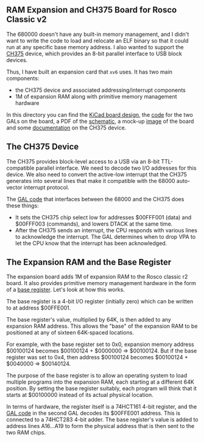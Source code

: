 ## RAM Expansion and CH375 Board for Rosco Classic v2

The 680000 doesn't have any built-in memory management, and I didn't want
to write the code to load and relocate an ELF binary so that it could run
at any specific base memory address. I also wanted to support the
[CH375](https://www.electrodragon.com/product/ch375-module-reading-and-writing-u-diskusb-communicate/)
device, which provides an 8-bit parallel interface to USB block devices.

Thus, I have built an expansion card that `xv6` uses. It has two main
components:

 - the CH375 device and associated addressing/interrupt components
 - 1M of expansion RAM along with primitive memory management hardware

In this directory you can find the [KiCad board design](kicad), the
[code](pld) for the two GALs on the board, a PDF of the
[schematic](schematic.pdf), a mock-up [image](ch375_board.jpg)
of the board and some [documentation](docs) on the CH375 device.

## The CH375 Device

The CH375 provides block-level access to a USB via an 8-bit TTL-compatible
parallel interface. We need to decode two I/O addresses for this device.
We also need to convert the active-low interrupt that the CH375 generates
into several lines that make it compatible with the 68000 auto-vector
interrupt protocol.

The [GAL code](pld/ch375logic.pld) that interfaces between the 68000 and the
CH375 does these things:

 - It sets the CH375 chip select low for addresses $00FFF001 (data) and
   $00FFF003 (commands), and lowers DTACK at the same time.
 - After the CH375 sends an interrupt, the CPU responds with various lines
   to acknowledge the interrupt. The GAL determines when to drop VPA to
   let the CPU know that the interrupt has been acknowledged.

## The Expansion RAM and the Base Register

The expansion board adds 1M of expansion RAM to the Rosco classic r2 board.
It also provides primitive memory management hardware in the form of a
[base register](https://en.wikipedia.org/wiki/Base_and_bounds). Let's look
at how this works.

The base register is a 4-bit I/O register (initially zero) which can be written
to at address $00FFE001.

The base register's value, multiplied by 64K, is then added to any expansion
RAM address. This allows the "base" of the expansion RAM to be positioned
at any of sixteen 64K-spaced locations.

For example, with the base register set to 0x0, expansion memory address
$00100124 becomes $00100124 + $0000000 => $00100124. But if the base
register was set to 0x4, then address $00100124 becomes
$00100124 + $0040000 => $00140124.

The purpose of the base register is to allow an operating system to load
multiple programs into the expansion RAM, each starting at a different
64K position. By setting the base register suitably, each program will
think that it starts at $00100000 instead of its actual physical location.

In terms of hardware, the register itself is a 74HCT161 4-bit register, and the
[GAL code](pld/ramdecode.pld) in the second GAL decodes its $00FFE001 address.
This is connected to a 74HCT283 4-bit adder. The base register's value is added
to address lines A16...A19 to form the physical address that is then sent to the
two RAM chips.
